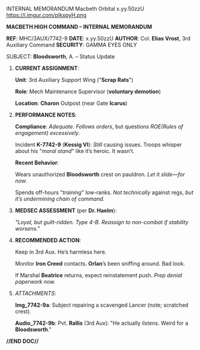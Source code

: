 INTERNAL MEMORANDUM
Macbeth Orbital
x.yy.50zzU
https://i.imgur.com/pIkxpyH.png

**MACBETH HIGH COMMAND – INTERNAL MEMORANDUM**

**REF**: MHC/3AUX/7742-9
**DATE**: x.yy.50zzU
**AUTHOR**: Col. **Elias Vrost**, 3rd Auxiliary Command
**SECURITY**: GAMMA EYES ONLY

SUBJECT: **Bloodsworth**, A. – Status Update

1. **CURRENT ASSIGNMENT**:

    **Unit**: 3rd Auxiliary Support Wing ("**Scrap Rats**")

    **Role**: Mech Maintenance Supervisor (**voluntary demotion**)

    **Location**: **Charon** Outpost (near Gate **Icarus**)

2. **PERFORMANCE NOTES**:

    **Compliance**: *Adequate*. *Follows orders*, but questions *ROE(Rules of engagement) excessively*.

    Incident **K-7742-9** (**Kessig VI**): *Still* causing issues. Troops whisper about his "*moral stand*" like it’s heroic. It wasn’t.

    **Recent Behavior**:

    Wears unauthorized **Bloodsworth** crest on pauldron. *Let it slide—for now*.

    Spends off-hours "*training*" low-ranks. *Not* *technically* against regs, *but it’s undermining chain of command*.

3. **MEDSEC ASSESSMENT** (per **Dr. Haelm**):

    *"Loyal, but guilt-ridden. Type 4-B. Reassign to non-combat if stability worsens."*

4. **RECOMMENDED ACTION**:

    Keep in 3rd Aux. He’s harmless here.

    Monitor **Iron Creed** contacts. **Orlan**’s been sniffing around. Bad look.

    If Marshal **Beatrice** returns, expect reinstatement push. *Prep denial paperwork now.*

5. *ATTACHMENTS*:

    **Img_7742-9a**: Subject repairing a scavenged Lancer (note; scratched crest).

    **Audio_7742-9b**: Pvt. **Rallis** (3rd Aux): "He actually *listens*. Weird for a **Bloodsworth**."

**//END DOC//**